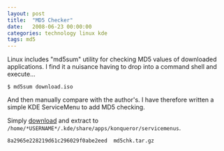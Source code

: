 ```yaml
---
layout: post
title:  "MD5 Checker"
date:   2008-06-23 00:00:00
categories: technology linux kde
tags: md5
---
```


Linux includes "md5sum" utility for checking MD5 values of downloaded applications.  I find it a nuisance having to drop into a command shell and execute...

    $ md5sum download.iso

And then manually compare with the author's.  I have therefore written a simple KDE ServiceMenu to add MD5 checking.

<!--more-->

Simply [download] and extract to `/home/*USERNAME*/.kde/share/apps/konqueror/servicemenus`.

    8a2965e228219d61c296029f0abe2eed  md5chk.tar.gz

[download]: https://github.com/chrisjrob/chrisjrob.github.io/blob/master/downloads/md5chk.tar.gz
